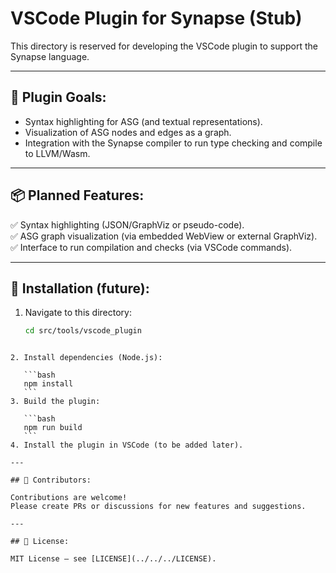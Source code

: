 # VSCode Plugin for Synapse (Stub)

This directory is reserved for developing the VSCode plugin to support the Synapse language.

---

## 🚀 Plugin Goals:

- Syntax highlighting for ASG (and textual representations).
- Visualization of ASG nodes and edges as a graph.
- Integration with the Synapse compiler to run type checking and compile to LLVM/Wasm.

---

## 📦 Planned Features:

✅ Syntax highlighting (JSON/GraphViz or pseudo-code).  
✅ ASG graph visualization (via embedded WebView or external GraphViz).  
✅ Interface to run compilation and checks (via VSCode commands).

---

## 🔧 Installation (future):

1. Navigate to this directory:
   ```bash
   cd src/tools/vscode_plugin
````

2. Install dependencies (Node.js):

   ```bash
   npm install
   ```
3. Build the plugin:

   ```bash
   npm run build
   ```
4. Install the plugin in VSCode (to be added later).

---

## 🤝 Contributors:

Contributions are welcome!
Please create PRs or discussions for new features and suggestions.

---

## 📜 License:

MIT License — see [LICENSE](../../../LICENSE).